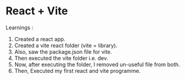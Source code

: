 # React + Vite

Learnings :
1.	Created a react app.
2.	Created a vite react folder (vite = library). 
3.	Also, saw the package.json file for vite.
4.	Then executed the vite folder i.e. dev.
5.	Now, after executing the folder, I removed un-useful file from both.
6.	Then, Executed my first react and vite programme.

